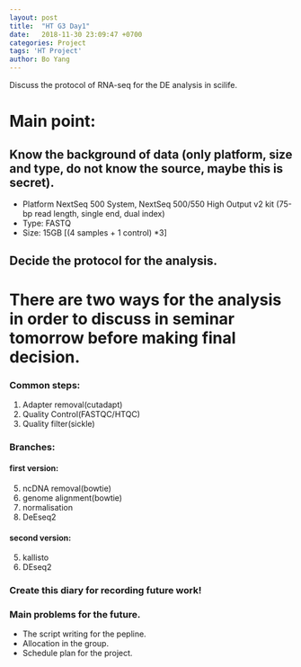 ```yaml
---
layout: post
title:  "HT G3 Day1"
date:   2018-11-30 23:09:47 +0700
categories: Project
tags: 'HT Project'
author: Bo Yang
---
```

Discuss the protocol of RNA-seq for the DE analysis in scilife.
# Main point:
## Know the background of data (only platform, size and type, do not know the source, maybe this is secret).
  - Platform NextSeq 500 System, NextSeq 500/550 High Output v2 kit (75-bp read length, single end, dual index)
  - Type: 	 FASTQ
  - Size: 	 15GB [(4 samples + 1 control) *3]
## Decide the protocol for the analysis.
# There are two ways for the analysis in order to discuss in seminar tomorrow before making final decision.
### Common steps: 
  1. Adapter removal(cutadapt) 
  2. Quality Control(FASTQC/HTQC) 
  3. Quality filter(sickle)
### Branches:
#### first version:
  5. ncDNA removal(bowtie) 
  6. genome alignment(bowtie)
  7. normalisation
  8. DeEseq2
#### second version:
  5. kallisto
  6. DEseq2
### Create this diary for recording future work!
### Main problems for the future.
  - The script writing for the pepline.
  - Allocation in the group.
  - Schedule plan for the project.


